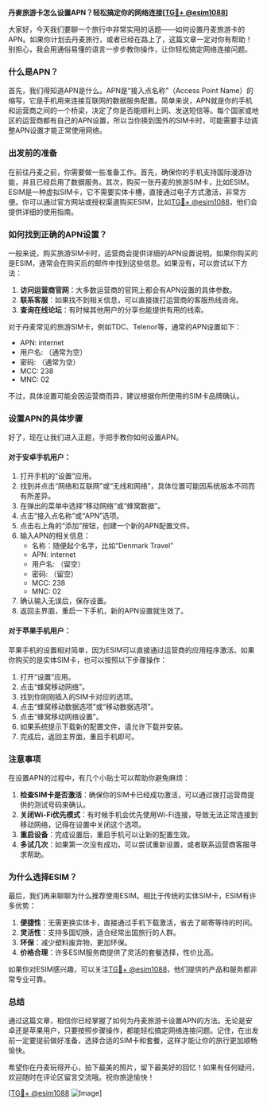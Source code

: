 **丹麥旅游卡怎么设置APN？轻松搞定你的网络连接[[TG💪+ @esim1088](https://t.me/s/esim1088)]**

大家好，今天我们要聊一个旅行中非常实用的话题——如何设置丹麦旅游卡的APN。如果你计划去丹麦旅行，或者已经在路上了，这篇文章一定对你有帮助！别担心，我会用通俗易懂的语言一步步教你操作，让你轻松搞定网络连接问题。

### 什么是APN？

首先，我们得知道APN是什么。APN是“接入点名称”（Access Point Name）的缩写，它是手机用来连接互联网的数据服务配置。简单来说，APN就是你的手机和运营商之间的一个桥梁，决定了你是否能顺利上网、发送短信等。每个国家或地区的运营商都有自己的APN设置，所以当你换到国外的SIM卡时，可能需要手动调整APN设置才能正常使用网络。

### 出发前的准备

在前往丹麦之前，你需要做一些准备工作。首先，确保你的手机支持国际漫游功能，并且已经启用了数据服务。其次，购买一张丹麦的旅游SIM卡，比如ESIM。ESIM是一种虚拟SIM卡，它不需要实体卡槽，直接通过电子方式激活，非常方便。你可以通过官方网站或授权渠道购买ESIM，比如[TG💪+ @esim1088](https://t.me/s/esim1088)，他们会提供详细的使用指南。

### 如何找到正确的APN设置？

一般来说，购买旅游SIM卡时，运营商会提供详细的APN设置说明。如果你购买的是ESIM，通常会在购买后的邮件中找到这些信息。如果没有，可以尝试以下方法：

1. **访问运营商官网**：大多数运营商的官网上都会有APN设置的具体参数。
2. **联系客服**：如果找不到相关信息，可以直接拨打运营商的客服热线咨询。
3. **查询在线论坛**：有时候其他用户的分享也能提供有用的线索。

对于丹麦常见的旅游SIM卡，例如TDC、Telenor等，通常的APN设置如下：

- APN: internet
- 用户名: （通常为空）
- 密码: （通常为空）
- MCC: 238
- MNC: 02

不过，具体设置可能会因运营商而异，建议根据你所使用的SIM卡品牌确认。

### 设置APN的具体步骤

好了，现在让我们进入正题，手把手教你如何设置APN。

#### 对于安卓手机用户：

1. 打开手机的“设置”应用。
2. 找到并点击“网络和互联网”或“无线和网络”，具体位置可能因系统版本不同而有所差异。
3. 在弹出的菜单中选择“移动网络”或“蜂窝数据”。
4. 点击“接入点名称”或“APN”选项。
5. 点击右上角的“添加”按钮，创建一个新的APN配置文件。
6. 输入APN的相关信息：
   - 名称：随便起个名字，比如“Denmark Travel”
   - APN: internet
   - 用户名: （留空）
   - 密码: （留空）
   - MCC: 238
   - MNC: 02
7. 确认输入无误后，保存设置。
8. 返回主界面，重启一下手机，新的APN设置就生效了。

#### 对于苹果手机用户：

苹果手机的设置相对简单，因为ESIM可以直接通过运营商的应用程序激活。如果你购买的是实体SIM卡，也可以按照以下步骤操作：

1. 打开“设置”应用。
2. 点击“蜂窝移动网络”。
3. 找到你刚刚插入的SIM卡对应的选项。
4. 点击“蜂窝移动数据选项”或“移动数据选项”。
5. 点击“蜂窝移动网络设置”。
6. 如果系统提示下载新的配置文件，请允许下载并安装。
7. 完成后，返回主界面，重启手机即可。

### 注意事项

在设置APN的过程中，有几个小贴士可以帮助你避免麻烦：

1. **检查SIM卡是否激活**：确保你的SIM卡已经成功激活，可以通过拨打运营商提供的测试号码来确认。
2. **关闭Wi-Fi优先模式**：有时候手机会优先使用Wi-Fi连接，导致无法正常连接到移动网络，记得在设置中关闭这个选项。
3. **重启设备**：完成设置后，重启手机可以让新的配置生效。
4. **多试几次**：如果第一次没有成功，可以尝试重新设置，或者联系运营商客服寻求帮助。

### 为什么选择ESIM？

最后，我们再来聊聊为什么推荐使用ESIM。相比于传统的实体SIM卡，ESIM有许多优势：

1. **便捷性**：无需更换实体卡，直接通过手机下载激活，省去了邮寄等待的时间。
2. **灵活性**：支持多国切换，适合经常出国旅行的人群。
3. **环保**：减少塑料废弃物，更加环保。
4. **价格合理**：许多ESIM服务商提供了灵活的套餐选择，性价比高。

如果你对ESIM感兴趣，可以关注[TG💪+ @esim1088](https://t.me/s/esim1088)，他们提供的产品和服务都非常专业可靠。

### 总结

通过这篇文章，相信你已经掌握了如何为丹麦旅游卡设置APN的方法。无论是安卓还是苹果用户，只要按照步骤操作，都能轻松搞定网络连接问题。记住，在出发前一定要提前做好准备，选择合适的SIM卡和套餐，这样才能让你的旅行更加顺畅愉快。

希望你在丹麦玩得开心，拍下最美的照片，留下最美好的回忆！如果有任何疑问，欢迎随时在评论区留言交流哦。祝你旅途愉快！

[[TG💪+ @esim1088](https://t.me/s/esim1088) ![Image](https://i.postimg.cc/4NQfJmqS/Snipaste-2025-05-13-00-14-12.png)]